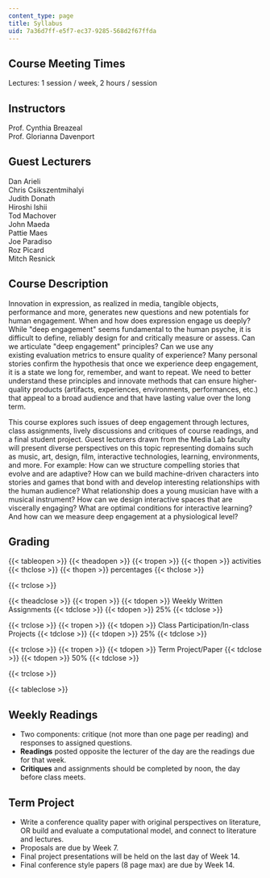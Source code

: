 ```yaml
---
content_type: page
title: Syllabus
uid: 7a36d7ff-e5f7-ec37-9285-568d2f67ffda
---
```


Course Meeting Times
--------------------

Lectures: 1 session / week, 2 hours / session

Instructors
-----------

Prof. Cynthia Breazeal  
Prof. Glorianna Davenport

Guest Lecturers
---------------

Dan Arieli  
Chris Csikszentmihalyi  
Judith Donath  
Hiroshi Ishii  
Tod Machover  
John Maeda  
Pattie Maes  
Joe Paradiso  
Roz Picard  
Mitch Resnick

Course Description
------------------

Innovation in expression, as realized in media, tangible objects, performance and more, generates new questions and new potentials for human engagement. When and how does expression engage us deeply? While "deep engagement" seems fundamental to the human psyche, it is difficult to define, reliably design for and critically measure or assess. Can we articulate "deep engagement" principles? Can we use any existing evaluation metrics to ensure quality of experience? Many personal stories confirm the hypothesis that once we experience deep engagement, it is a state we long for, remember, and want to repeat. We need to better understand these principles and innovate methods that can ensure higher-quality products (artifacts, experiences, environments, performances, etc.) that appeal to a broad audience and that have lasting value over the long term.

This course explores such issues of deep engagement through lectures, class assignments, lively discussions and critiques of course readings, and a final student project. Guest lecturers drawn from the Media Lab faculty will present diverse perspectives on this topic representing domains such as music, art, design, film, interactive technologies, learning, environments, and more. For example: How can we structure compelling stories that evolve and are adaptive? How can we build machine-driven characters into stories and games that bond with and develop interesting relationships with the human audience? What relationship does a young musician have with a musical instrument? How can we design interactive spaces that are viscerally engaging? What are optimal conditions for interactive learning? And how can we measure deep engagement at a physiological level?

Grading
-------

{{< tableopen >}}
{{< theadopen >}}
{{< tropen >}}
{{< thopen >}}
activities
{{< thclose >}}
{{< thopen >}}
percentages
{{< thclose >}}

{{< trclose >}}

{{< theadclose >}}
{{< tropen >}}
{{< tdopen >}}
Weekly Written Assignments
{{< tdclose >}}
{{< tdopen >}}
25%
{{< tdclose >}}

{{< trclose >}}
{{< tropen >}}
{{< tdopen >}}
Class Participation/In-class Projects
{{< tdclose >}}
{{< tdopen >}}
25%
{{< tdclose >}}

{{< trclose >}}
{{< tropen >}}
{{< tdopen >}}
Term Project/Paper
{{< tdclose >}}
{{< tdopen >}}
50%
{{< tdclose >}}

{{< trclose >}}

{{< tableclose >}}

Weekly Readings
---------------

*   Two components: critique (not more than one page per reading) and responses to assigned questions.
*   **Readings** posted opposite the lecturer of the day are the readings due for that week.
*   **Critiques** and assignments should be completed by noon, the day before class meets.

Term Project
------------

*   Write a conference quality paper with original perspectives on literature, OR build and evaluate a computational model, and connect to literature and lectures.
*   Proposals are due by Week 7.
*   Final project presentations will be held on the last day of Week 14.
*   Final conference style papers (8 page max) are due by Week 14.